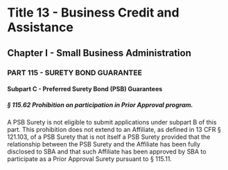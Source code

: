 
# Title 13 - Business Credit and Assistance
## Chapter I - Small Business Administration
### PART 115 - SURETY BOND GUARANTEE
#### Subpart C - Preferred Surety Bond (PSB) Guarantees
##### § 115.62 Prohibition on participation in Prior Approval program.

A PSB Surety is not eligible to submit applications under subpart B of this part. This prohibition does not extend to an Affiliate, as defined in 13 CFR § 121.103, of a PSB Surety that is not itself a PSB Surety provided that the relationship between the PSB Surety and the Affiliate has been fully disclosed to SBA and that such Affiliate has been approved by SBA to participate as a Prior Approval Surety pursuant to § 115.11.
